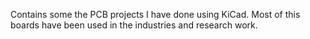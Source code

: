 Contains some the PCB projects I have done using KiCad. Most of this boards have been used in the industries and research work.
